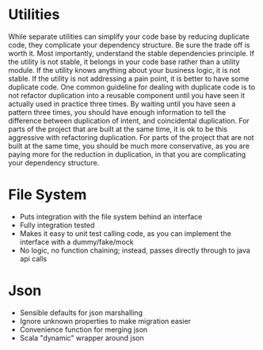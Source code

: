 Utilities
===

While separate utilities can simplify your code base by reducing duplicate code, they complicate your dependency structure.
Be sure the trade off is worth it.
Most importantly, understand the stable dependencies principle.
If the utility is not stable, it belongs in your code base rather than a utility module.
If the utility knows anything about your business logic, it is not stable.
If the utility is not addressing a pain point, it is better to have some duplicate code.
One common guideline for dealing with duplicate code is to not refactor duplication into a reusable component until you have seen it actually used in practice three times.
By waiting until you have seen a pattern three times, you should have enough information to tell the difference between duplication of intent, and coincidental duplication.
For parts of the project that are built at the same time, it is ok to be this aggressive with refactoring duplication.
For parts of the project that are not built at the same time, you should be much more conservative, as you are paying more for the reduction in duplication, in that you are complicating your dependency structure.

File System
===

- Puts integration with the file system behind an interface
- Fully integration tested
- Makes it easy to unit test calling code, as you can implement the interface with a dummy/fake/mock
- No logic, no function chaining; instead, passes directly through to java api calls

Json
===

- Sensible defaults for json marshalling
- Ignore unknown properties to make migration easier
- Convenience function for merging json
- Scala "dynamic" wrapper around json
